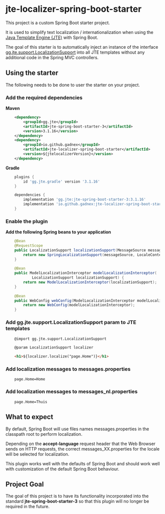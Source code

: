 # jte-localizer-spring-boot-starter

This project is a custom Spring Boot starter project.

It is used to simplify text localization / internationalization when using the
[Java Template Engine (JTE)](https://jte.gg) with Spring Boot.

The goal of this starter is to automatically inject an instance of the interface
[gg.jte.support.LocalizationSupport](https://jte.gg/localization/) into all JTE templates
without any additional code in the Spring MVC controllers.

## Using the starter

The following needs to be done to user the starter on your project.

### Add the required dependencies

**Maven**
```xml
    <dependency>
        <groupId>gg.jte</groupId>
        <artifactId>jte-spring-boot-starter-3</artifactId>
        <version>3.1.16</version>
    </dependency>
    <dependency>
        <groupId>io.github.gadnex</groupId>
        <artifactId>jte-localizer-spring-boot-starter</artifactId>
        <version>${jtelocalizerVersion}</version>
    </dependency>
```

**Gradle**
```groovy
    plugins {
        id 'gg.jte.gradle' version '3.1.16'
    }

    dependencies {
        implementation 'gg.jte:jte-spring-boot-starter-3:3.1.16'
        implementation 'io.github.gadnex:jte-localizer-spring-boot-starter:1.0.1'
    }
```

### Enable the plugin

**Add the following Spring beans to your application**
```java
    @Bean
    @RequestScope
    public LocalizationSupport localizationSupport(MessageSource messageSource) {
        return new SpringLocalizationSupport(messageSource, LocaleContextHolder.getLocale());
    }
    
    @Bean
    public ModelLocalizationInterceptor modelLocalizationInterceptor(
            LocalizationSupport localizationSupport) {
        return new ModelLocalizationInterceptor(localizationSupport);
    }
    
    @Bean
    public WebConfig webConfig(ModelLocalizationInterceptor modelLocalizationInterceptor) {
        return new WebConfig(modelLocalizationInterceptor);
    }
```

### Add gg.jte.support.LocalizationSupport param to JTE templates
```html
    @import gg.jte.support.LocalizationSupport

    @param LocalizationSupport localizer

    <h1>${localizer.localize("page.Home")}</h1>
```

### Add localization messages to messages.properties
```properties
    page.Home=Home
```

### Add localization messages to messages_nl.properties
```properties
    page.Home=Thuis
```

## What to expect

By default, Spring Boot will use files names messages.properties in the classpath
root to perform localization.

Depending on the **accept-language** request header that the Web Browser sends on
HTTP requests, the correct messages_XX.properties for the locale will be selected
for localization.

This plugin works well with the defaults of Spring Boot and should work well with
customization of the default Spring Boot behaviour.

## Project Goal

The goal of this project is to have its functionality incorporated into the
standard **jte-spring-boot-starter-3** so that this plugin will no longer be required
in the future.